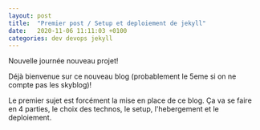 ```yaml
---
layout: post
title:  "Premier post / Setup et deploiement de jekyll"
date:   2020-11-06 11:11:03 +0100
categories: dev devops jekyll
---
```

Nouvelle journée nouveau projet!

Déjà bienvenue sur ce nouveau blog (probablement le 5eme si on ne compte pas les skyblog)!

Le premier sujet est forcément la mise en place de ce blog. Ça va se faire en 4 parties, le choix des technos, le setup, l'hebergement et le deploiement.


